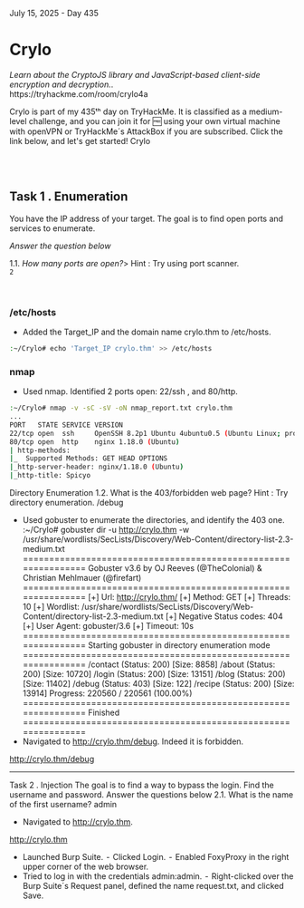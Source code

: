 <p>July 15, 2025 - Day 435</p>
<h1>Crylo</h1>
<p><em>Learn about the CryptoJS library and JavaScript-based client-side encryption and decryption.</em>.<br>
https://tryhackme.com/room/crylo4a<br>
<p>Crylo is part of my 435ᵗʰ day on TryHackMe. It is classified as a medium-level challenge, and you can join it for 🆓 using your own virtual machine with openVPN or TryHackMe´s AttackBox if you are subscribed. Click the link below, and let's get started!
Crylo</p>

<br>

<br>

<h2>Task 1 . Enumeration</h2>
<p>You have the IP address of your target. The goal is to find open ports and services to enumerate.</p>
<p><em>Answer the question below</em></p>
<p>1.1. <em>How many ports are open?</em>> Hint : Try using port scanner.<br>
<code>2</code></p>


<br>

<h3>/etc/hosts</h3>
<p>
  
- Added the Target_IP and the domain name crylo.thm to /etc/hosts.</p>

```bash
:~/Crylo# echo 'Target_IP crylo.thm' >> /etc/hosts
```

<h3>nmap</h3>
<p>

  - Used nmap. Identified 2 ports open: 22/ssh , and 80/http.<br>


```bash
:~/Crylo# nmap -v -sC -sV -oN nmap_report.txt crylo.thm
...
PORT   STATE SERVICE VERSION
22/tcp open  ssh     OpenSSH 8.2p1 Ubuntu 4ubuntu0.5 (Ubuntu Linux; protocol 2.0)
80/tcp open  http    nginx 1.18.0 (Ubuntu)
| http-methods: 
|_  Supported Methods: GET HEAD OPTIONS
|_http-server-header: nginx/1.18.0 (Ubuntu)
|_http-title: Spicyo
```


Directory Enumeration
1.2. What is the 403/forbidden web page? Hint : Try directory enumeration.
/debug
- Used gobuster to enumerate the directories, and identify the 403 one.
:~/Crylo# gobuster dir -u http://crylo.thm -w /usr/share/wordlists/SecLists/Discovery/Web-Content/directory-list-2.3-medium.txt
===============================================================
Gobuster v3.6
by OJ Reeves (@TheColonial) & Christian Mehlmauer (@firefart)
===============================================================
[+] Url:                     http://crylo.thm/
[+] Method:                  GET
[+] Threads:                 10
[+] Wordlist:                /usr/share/wordlists/SecLists/Discovery/Web-Content/directory-list-2.3-medium.txt
[+] Negative Status codes:   404
[+] User Agent:              gobuster/3.6
[+] Timeout:                 10s
===============================================================
Starting gobuster in directory enumeration mode
===============================================================
/contact              (Status: 200) [Size: 8858]
/about                (Status: 200) [Size: 10720]
/login                (Status: 200) [Size: 13151]
/blog                 (Status: 200) [Size: 11402]
/debug                (Status: 403) [Size: 122]
/recipe               (Status: 200) [Size: 13914]
Progress: 220560 / 220561 (100.00%)
===============================================================
Finished
===============================================================
-  Navigated to http://crylo.thm/debug. Indeed it is forbidden.

http://crylo.thm/debug

---

Task 2 . Injection
The goal is to find a way to bypass the login. Find the username and password.
Answer the questions below
2.1. What is the name of the first username?
admin
- Navigated to http://crylo.thm.

http://crylo.thm
-  Launched Burp Suite.
 -  Clicked Login.
 -  Enabled FoxyProxy in the right upper corner of the web browser.
-  Tried to log in with the credentials admin:admin.
 -  Right-clicked over the Burp Suite´s Request panel, defined the name request.txt, and clicked Save.
